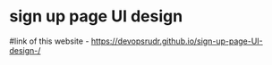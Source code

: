 # sign up page UI design 

#link of this website - https://devopsrudr.github.io/sign-up-page-UI-design-/
 
